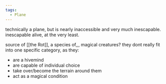 ```yaml
---
tags:
  - Plane
---
```

technically a plane, but is nearly inaccessible and very much inescapable. 
inescapable alive, at the very least. 

source of [[the Rot]], a species of,,, magical creatures? they dont really fit into one specific category, as they:
- are a hivemind
- are capable of individual choice
- take over/become the terrain around them
- act as a magical condition
